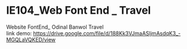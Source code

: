 # IE104_Web Font End _ Travel
 Website FontEnd_ Odinal Banwol Travel<br>
 link demo: https://drive.google.com/file/d/188Kk3VJmaASljmAsdqK3_-MGQLaVQKED/view
